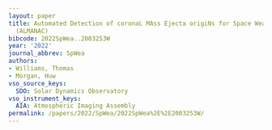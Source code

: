 ```yaml
---
layout: paper
title: Automated Detection of coronaL MAss Ejecta origiNs for Space Weather AppliCations
  (ALMANAC)
bibcode: 2022SpWea..2003253W
year: '2022'
journal_abbrev: SpWea
authors:
- Williams, Thomas
- Morgan, Huw
vso_source_keys:
  SDO: Solar Dynamics Observatory
vso_instrument_keys:
  AIA: Atmospheric Imaging Assembly
permalink: /papers/2022/SpWea/2022SpWea%2E%2E2003253W/
---
```

